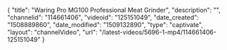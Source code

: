 {
    "title": "Waring Pro MG100 Professional Meat Grinder",
    "description": "",
    "channelid": "114661406",
    "videoid": "125151049",
    "date_created": "1508889860",
    "date_modified": "1509132890",
    "type": "captivate",
    "layout": "channelVideo",
    "url": "\/latest-videos\/5696-1-mp4\/114661406-125151049"
}